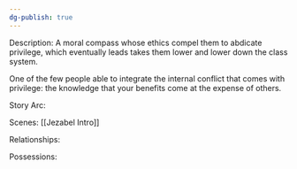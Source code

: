 ```yaml
---
dg-publish: true
---
```

Description:
A moral compass whose ethics compel them to abdicate privilege, which eventually leads takes them lower and lower down the class system.

One of the few people able to integrate the internal conflict that comes with privilege: the knowledge that your benefits come at the expense of others. 

Story Arc:

Scenes:
[[Jezabel Intro]]

Relationships:

Possessions: